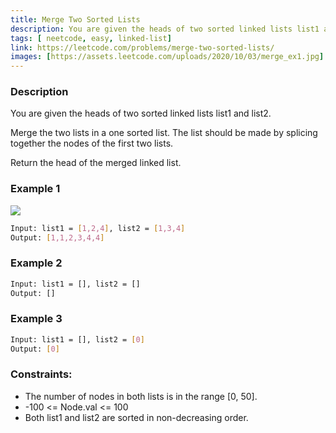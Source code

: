 ```yaml
---
title: Merge Two Sorted Lists
description: You are given the heads of two sorted linked lists list1 and list2. Merge the two lists in a one sorted list. The list should be made by splicing together the nodes of the first two lists.
tags: [ neetcode, easy, linked-list]
link: https://leetcode.com/problems/merge-two-sorted-lists/
images: [https://assets.leetcode.com/uploads/2020/10/03/merge_ex1.jpg]
---
```


### Description

You are given the heads of two sorted linked lists list1 and list2.

Merge the two lists in a one sorted list. The list should be made by splicing together the nodes of the first two lists.

Return the head of the merged linked list.

### Example 1

![](https://assets.leetcode.com/uploads/2020/10/03/merge_ex1.jpg)

```bash
Input: list1 = [1,2,4], list2 = [1,3,4]
Output: [1,1,2,3,4,4]
```

### Example 2

```bash
Input: list1 = [], list2 = []
Output: []
```

### Example 3

```bash
Input: list1 = [], list2 = [0]
Output: [0]
```

### Constraints:

- The number of nodes in both lists is in the range [0, 50]. 
- -100 <= Node.val <= 100 
- Both list1 and list2 are sorted in non-decreasing order.